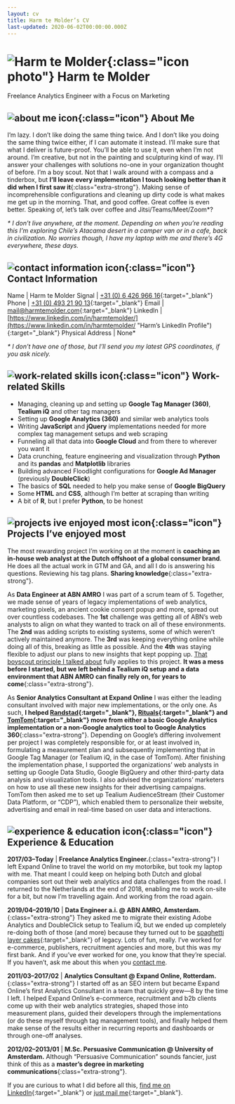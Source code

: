 ```yaml
---
layout: cv
title: Harm te Molder’s CV
last-updated: 2020-06-02T00:00:00.000Z
---
```


# ![Harm te Molder](images/harm-te-molder-400.png "Harm te Molder"){:class="icon photo"} Harm te Molder

Freelance Analytics Engineer with a Focus on Marketing

<div class="section" markdown="1">

## ![about me icon](images/dialog.svg "About Me"){:class="icon"} About Me

I’m lazy. I don’t like doing the same thing twice. And I don’t like you doing the same thing twice either, if I can automate it instead. I’ll make sure that what I deliver is future-proof. You’ll be able to use it, even when I’m not around. I’m creative, but not in the painting and sculpturing kind of way. I’ll answer your challenges with solutions no-one in your organization thought of before. I’m a boy scout. Not that I walk around with a compass and a tinderbox, but **I’ll leave every implementation I touch looking better than it did when I first saw it**{:class="extra-strong"}. Making sense of incomprehensible configurations and cleaning up dirty code is what makes me get up in the morning. That, and good coffee. Great coffee is even better. Speaking of, let’s talk over coffee and Jitsi/Teams/Meet/Zoom*?

_* I don’t live anywhere, at the moment. Depending on when you’re reading this I’m exploring Chile’s Atacama desert in a camper van or in a cafe, back in civilization. No worries though, I have my laptop with me and there’s 4G everywhere, these days._

</div><div class="section" markdown="1">

## ![contact information icon](images/mail.svg "Contact Information"){:class="icon"} Contact Information

Name | Harm te Molder
Signal | [+31 (0) 6 426 966 16](tel:0031642696616 "Harm’s Signal Number"){:target="_blank"}
Phone | [+31 (0) 493 21 90 13](tel:0031493219013 "Harm’s Phone Number"){:target="_blank"}
Email | [mail@harmtemolder.com](mailto:mail@harmtemolder.com "Harm’s Email Address"){:target="_blank"}
LinkedIn | [https://www.linkedin.com/in/harmtemolder/](https://www.linkedin.com/in/harmtemolder/ "Harm’s LinkedIn Profile"){:target="_blank"}
Physical Address | None*

_* I don’t have one of those, but I’ll send you my latest GPS coordinates, if you ask nicely._

</div><div class="section" markdown="1">

## ![work-related skills icon](images/key.svg "Work-related Skills"){:class="icon"} Work-related Skills

<ul>
  <li id="nine">Managing, cleaning up and setting up <strong class="extra-strong">Google Tag Manager (360)</strong>, <strong>Tealium iQ</strong> and other tag managers</li>
  <li id="eight">Setting up <strong class="extra-strong">Google Analytics (360)</strong> and similar web analytics tools</li>
  <li id="seven">Writing <strong class="extra-strong">JavaScript</strong> and <strong>jQuery</strong> implementations needed for more complex tag management setups and web scraping</li>
  <li id="six">Funneling all that data into <strong class="extra-strong">Google Cloud</strong> and from there to wherever you want it</li>
  <li id="five">Data crunching, feature engineering and visualization through <strong class="extra-strong">Python</strong> and its <strong>pandas</strong> and <strong>Matplotlib</strong> libraries</li>
  <li id="four">Building advanced Floodlight configurations for <strong>Google Ad Manager</strong> (previously <strong>DoubleClick</strong>)</li>
  <li id="three">The basics of <strong>SQL</strong> needed to help you make sense of <strong class="extra-strong">Google BigQuery</strong></li>
  <li id="two">Some <strong>HTML</strong> and <strong>CSS</strong>, although I’m better at scraping than writing</li>
  <li id="one">A bit of <strong>R</strong>, but I prefer <strong>Python</strong>, to be honest</li>
</ul>

</div><div class="section" markdown="1">

## ![projects ive enjoyed most icon](images/love.svg "Projects I’ve enjoyed most"){:class="icon"} Projects I’ve enjoyed most

The most rewarding project I’m working on at the moment is **coaching an in-house web analyst at the Dutch offshoot of a global consumer brand**. He does all the actual work in GTM and GA, and all I do is answering his questions. Reviewing his tag plans. **Sharing knowledge**{:class="extra-strong"}.

As **Data Engineer at ABN AMRO** I was part of a scrum team of 5. Together, we made sense of years of legacy implementations of web analytics, marketing pixels, an ancient cookie consent popup and more, spread out over countless codebases. The **1st** challenge was getting all of ABN’s web analysts to align on what they wanted to track on all of these environments. The **2nd** was adding scripts to existing systems, some of which weren’t actively maintained anymore. The **3rd** was keeping everything online while doing all of this, breaking as little as possible. And the **4th** was staying flexible to adjust our plans to new insights that kept popping up. [That boyscout principle I talked about](#about-me) fully applies to this project. **It was a mess before I started, but we left behind a Tealium iQ setup and a data environment that ABN AMRO can finally rely on, for years to come**{:class="extra-strong"}.

As **Senior Analytics Consultant at Expand Online** I was either the leading consultant involved with major new implementations, or the only one. As such, **I helped [Randstad](https://www.randstad.com/){:target="_blank"}, [Rituals](https://www.rituals.com/){:target="_blank"} and [TomTom](https://www.tomtom.com/){:target="_blank"} move from either a basic Google Analytics implementation or a non-Google analytics tool to Google Analytics 360**{:class="extra-strong"}. Depending on Google’s differing involvement per project I was completely responsible for, or at least involved in, formulating a measurement plan and subsequently implementing that in Google Tag Manager (or Tealium iQ, in the case of TomTom). After finishing the implementation phase, I supported the organizations’ web analysts in setting up Google Data Studio, Google BigQuery and other third-party data analysis and visualization tools. I also advised the organizations’ marketers on how to use all these new insights for their advertising campaigns. TomTom then asked me to set up Tealium AudienceStream (their Customer Data Platform, or “CDP”), which enabled them to personalize their website, advertising and email in real-time based on user data and interactions.

</div><div class="section" markdown="1">

## ![experience &amp; education icon](images/floppy-disk.svg "Experience &amp; Education"){:class="icon"} Experience &amp; Education

**2017/03–Today** | **Freelance Analytics Engineer.**{:class="extra-strong"} I left Expand Online to travel the world on my motorbike, but took my laptop with me. That meant I could keep on helping both Dutch and global companies sort out their web analytics and data challenges from the road. I returned to the Netherlands at the end of 2018, enabling me to work on-site for a bit, but now I’m travelling again. And working from the road again.

**2019/04–2019/10** | **Data Engineer a.i. @ ABN AMRO, Amsterdam.**{:class="extra-strong"} They asked me to migrate their existing Adobe Analytics and DoubleClick setup to Tealium iQ, but we ended up completely re-doing both of those (and more) because they turned out to be [spaghetti layer cakes](https://duckduckgo.com/?q=spaghetti+layer+cake&ia=images&iax=images){:target="_blank"} of legacy. Lots of fun, really. I’ve worked for e-commerce, publishers, recruitment agencies and more, but this was my first bank. And if you’ve ever worked for one, you know that they’re special. If you haven’t, ask me about this when you [contact me](#contact-information).

**2011/03–2017/02** | **Analytics Consultant @ Expand Online, Rotterdam.**{:class="extra-strong"} I started off as an SEO intern but became Expand Online’s first Analytics Consultant in a team that quickly grew—8 by the time I left. I helped Expand Online’s e-commerce, recruitment and b2b clients come up with their web analytics strategies, shaped those into measurement plans, guided their developers through the implementations (or do these myself through tag management tools), and finally helped them make sense of the results either in recurring reports and dashboards or through one-off analyses.

**2012/02–2013/01** | **M.Sc. Persuasive Communication @ University of Amsterdam.** Although “Persuasive Communication” sounds fancier, just think of this as a **master’s degree in marketing communications**{:class="extra-strong"}.

If you are curious to what I did before all this, [find me on LinkedIn](https://www.linkedin.com/in/harmtemolder/ "Harm’s LinkedIn Profile"){:target="_blank"} or [just mail me](mailto:mail@harmtemolder.com "Harm’s Email Address"){:target="_blank"}.

</div>
